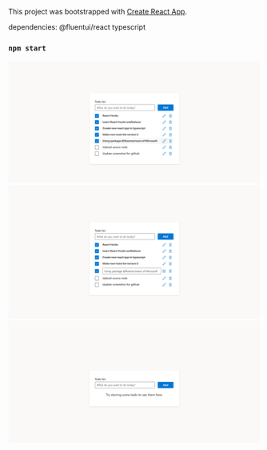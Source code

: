 This project was bootstrapped with [Create React App](https://github.com/facebook/create-react-app).

dependencies:
@fluentui/react
typescript

### `npm start`

![List](https://github.com/Sn0wBiT/todo-app-v2/raw/main/github_screenshot/screenshot_list.png?raw=true)
![Edit](https://github.com/Sn0wBiT/todo-app-v2/raw/main/github_screenshot/screenshot_edit.png?raw=true)
![Empty](https://github.com/Sn0wBiT/todo-app-v2/raw/main/github_screenshot/screenshot_empty.png?raw=true)
